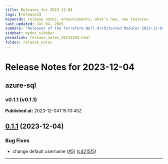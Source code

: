 ```yaml
---
title: Releases for 2023-12-04
tags: [releases]
keywords: release notes, announcements, what's new, new features
last_updated: Jul 04, 2025
summary: "Releases of the Terraform Well Architected Modules 2023-12-04"
sidebar: mydoc_sidebar
permalink: release_notes_20231204.html
folder: release_notes
---
```


# Release Notes for 2023-12-04

## azure-sql
### v0.1.1 (v0.1.1)
**Published at:** 2023-12-04T15:10:45Z

## [0.1.1](https://github.com/CloudNationHQ/terraform-azure-sql/compare/v0.1.0...v0.1.1) (2023-12-04)


### Bug Fixes

* change default username ([#5](https://github.com/CloudNationHQ/terraform-azure-sql/issues/5)) ([c4215f5](https://github.com/CloudNationHQ/terraform-azure-sql/commit/c4215f5253b7f208971f9009f7a30f0aa21cd3b7))

---


